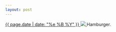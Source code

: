 ```yaml
---
layout: post
---
```


<p>
  <a href="/252">
    <time>{{ page.date | date: "%e %B %Y" }}</time>
    <img src="https://s3.amazonaws.com/life.aaronjgreenberg.com/252.jpg">
  </a>
  Hamburger.
</p>
